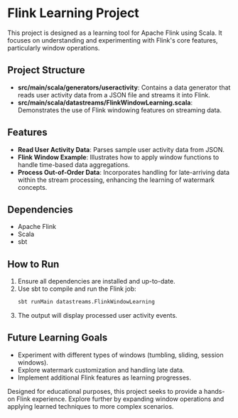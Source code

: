 # Flink Learning Project

This project is designed as a learning tool for Apache Flink using Scala. It focuses on understanding and experimenting with Flink's core features, particularly window operations.

## Project Structure

- **src/main/scala/generators/useractivity**: Contains a data generator that reads user activity data from a JSON file and streams it into Flink.
- **src/main/scala/datastreams/FlinkWindowLearning.scala**: Demonstrates the use of Flink windowing features on streaming data.

## Features

- **Read User Activity Data**: Parses sample user activity data from JSON.
- **Flink Window Example**: Illustrates how to apply window functions to handle time-based data aggregations.
- **Process Out-of-Order Data**: Incorporates handling for late-arriving data within the stream processing, enhancing the learning of watermark concepts.

## Dependencies

- Apache Flink
- Scala
- sbt

## How to Run

1. Ensure all dependencies are installed and up-to-date.
2. Use sbt to compile and run the Flink job:
   ```bash
   sbt runMain datastreams.FlinkWindowLearning
   ```
3. The output will display processed user activity events.

## Future Learning Goals

- Experiment with different types of windows (tumbling, sliding, session windows).
- Explore watermark customization and handling late data.
- Implement additional Flink features as learning progresses.

Designed for educational purposes, this project seeks to provide a hands-on Flink experience. Explore further by expanding window operations and applying learned techniques to more complex scenarios.
